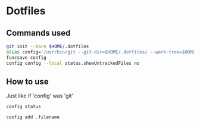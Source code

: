 # Dotfiles

## Commands used
```bash
git init --bare $HOME/.dotfiles
alias config='/usr/bin/git --git-dir=$HOME/.dotfiles/ --work-tree=$HOME'
funcsave config
config config --local status.showUntrackedFiles no
```

## How to use
Just like if 'config' was 'git'

`config status`

`config add .filename`

